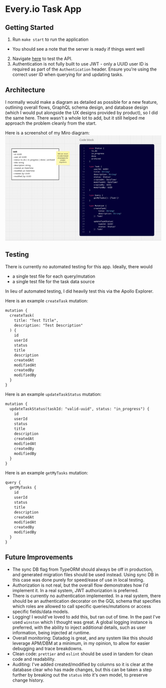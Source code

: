 # Every.io Task App

## Getting Started
1. Run `make start` to run the application

  - You should see a note that the server is ready if things went well
2. Navigate [here](https://studio.apollographql.com/sandbox/explorer) to test the API.
3. Authentication is not fully built to use JWT - only a UUID user ID is required as part of the `Authentication` header. Ensure you're using the correct user ID when querying for and updating tasks.

## Architecture
I normally would make a diagram as detailed as possible for a new feature, outlining overall flows, GraphQL schema design, and database design (which I would put alongside the UX designs provided by product), so I did the same here. There wasn't a whole lot to add, but it still helped me approach the problem cleanly from the start.

Here is a screenshot of my Miro diagram:
<img src="./task-app-miro.png">

## Testing
There is currently no automated testing for this app. Ideally, there would 
- a single test file for each query/mutation
- a single test file for the task data source

In lieu of automated testing, I did heavily test this via the Apollo Explorer.

Here is an example `createTask` mutation:
```
mutation {
  createTask(
    title: "Test Title", 
    description: "Test Description"
  ) {
    id
    userId
    status
    title 
    description
    createdAt
    modifiedAt
    createdBy
    modifiedBy
  }
}
```

Here is an example `updateTaskStatus` mutation:
```
mutation {
  updateTaskStatus(taskId: "valid-uuid", status: "in_progress") {
    id
    userId
    status
    title 
    description
    createdAt
    modifiedAt
    createdBy
    modifiedBy
  }
}
```

Here is an example `getMyTasks` mutation:
```
query {
  getMyTasks {
    id
    userId
    status
    title 
    description
    createdAt
    modifiedAt
    createdBy
    modifiedBy
  }
}
```

## Future Improvements
- The sync DB flag from TypeORM should always be off in production, and generated migration files should be used instead. Using sync DB in this case was done purely for speed/ease of use in local testing.
- Authorization is not real, but the overall flow demonstrates how I'd implement it. In a real system, JWT authorization is preferred. 
- There is currently no authentication implemented. In a real system, there should be an authentication decorator on the GQL schema that specifies which roles are allowed to call specific queries/mutations or access specific fields/data models.
- Logging! I would've loved to add this, but ran out of time. In the past I've used `winston` which I thought was great. A global logging instance is preferred, with the ability to inject additional details, such as user information, being injected at runtime. 
- Overall monitoring: Datadog is great, and any system like this should leverage APM/DBM at a minimum, in my opinion, to allow for easier debugging and trace breakdowns.
- Clean code: `prettier` and `eslint` should be used in tandem for clean code and readability.
- Auditing: I've added created/modified by columns so it is clear at the database clear who has made changes, but this can be taken a step further by breaking out the `status` into it's own model, to preserve change history. 